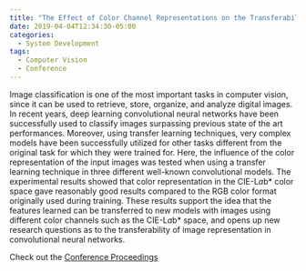 ```yaml
---
title: "The Effect of Color Channel Representations on the Transferability of Convolutional Neural Networks"
date: 2019-04-04T12:34:30-05:00
categories:
  - System Development
tags:
  - Computer Vision
  - Conference
---
```

Image classification is one of the most important tasks in computer vision, since it can be used to retrieve, store, organize, and analyze digital images. In recent years, deep learning convolutional neural networks have been successfully used to classify images surpassing previous state of the art performances. Moreover, using transfer learning techniques, very complex models have been successfully utilized for other tasks different from the original task for which they were trained for. Here, the influence of the color representation of the input images was tested when using a transfer learning technique in three different well-known convolutional models. The experimental results showed that color representation in the CIE-L*a*b* color space gave reasonably good results compared to the RGB color format originally used during training. These results support the idea that the features learned can be transferred to new models with images using different color channels such as the CIE-L*a*b* space, and opens up new research questions as to the transferability of image representation in convolutional neural networks.

Check out the [Conference Proceedings][URL] 

[URL]:  https://link.springer.com/chapter/10.1007/978-3-030-17795-9_3